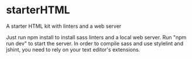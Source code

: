# starterHTML
A starter HTML kit with linters and a web server

Just run npm install to install sass linters and a local web server.
Run "npm run dev" to start the server.
In order to compile sass and use stylelint and jshint, you need to rely on your text editor's extensions.
